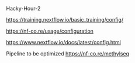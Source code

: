 Hacky-Hour-2

https://training.nextflow.io/basic_training/config/

https://nf-co.re/usage/configuration

https://www.nextflow.io/docs/latest/config.html

Pipeline to be optimized  https://nf-co.re/methylseq 

